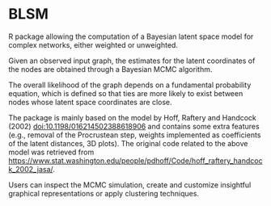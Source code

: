 # BLSM

R package allowing the computation of a Bayesian latent space model for complex networks, either weighted or unweighted.

Given an observed input graph, the estimates for the latent coordinates of the nodes are obtained through a Bayesian MCMC algorithm. 

The overall likelihood of the graph depends on a fundamental probability equation, which is defined so that ties are more likely to exist between nodes whose latent space coordinates are close. 

The package is mainly based on the model by Hoff, Raftery and Handcock (2002) <doi:10.1198/016214502388618906> and contains some extra features (e.g., removal of the Procrustean step, weights implemented as coefficients of the latent distances, 3D plots). The original code related to the above model was retrieved from https://www.stat.washington.edu/people/pdhoff/Code/hoff_raftery_handcock_2002_jasa/.

Users can inspect the MCMC simulation, create and customize insightful graphical representations or apply clustering techniques. 